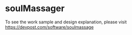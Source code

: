 # soulMassager
To see the work sample and design explanation, please visit https://devpost.com/software/soulmassage
